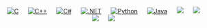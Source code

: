 <p align="center">
  &emsp;
    <a href="#"><img alt="C" src="https://img.shields.io/badge/C-A8B9CC?style=flat&logo=c&logoColor=black"></a>
  &emsp;
    <a href="#"><img alt="C++" src="https://img.shields.io/badge/C%2B%2B-00599C?style=flat&logo=c%2B%2B&logoColor=white"></a>
  &emsp;
    <a href="#"><img alt="C#" src="https://img.shields.io/badge/C%23-239120?style=flat&logo=c-sharp&logoColor=white"></a>
  &emsp;
    <a href="#"><img alt=".NET" src="https://img.shields.io/badge/.NET-512BD4?style=flat&logo=.net&logoColor=white"></a>
  &emsp;
    <a href="#"><img alt="Python" src="https://img.shields.io/badge/Python-14354C?style=flat&logo=python&logoColor=white"></a>
  &emsp;
    <a href="#"><img alt="Java" src="https://img.shields.io/badge/Java-ED8B00?style=flat&logo=openjdk&logoColor=white"></a>
  &emsp;
    <a href="#"><img src="https://img.shields.io/badge/Arch_Linux-1793D1?style=flat&logo=arch-linux&logoColor=white"></a>
  &emsp;
    <a href="#"><img src="https://img.shields.io/badge/Linux-FCC624?style=flat&logo=linux&logoColor=black"></a>
  &emsp;
    <a href="#"><img src="https://img.shields.io/badge/macOS-000000?style=flat&logo=apple&logoColor=white"></a>
  &emsp;
    <a href="#"><img src="https://img.shields.io/badge/Windows-0078D6?style=flat&logo=windows&logoColor=white"></a>
</p>
